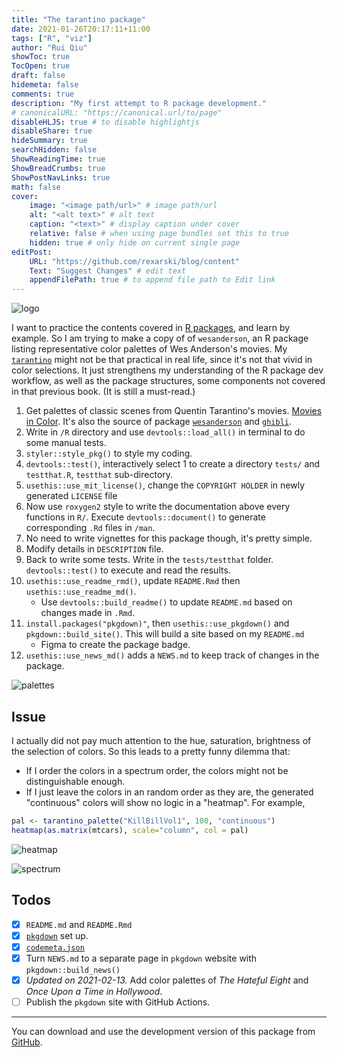 ```yaml
---
title: "The tarantino package"
date: 2021-01-26T20:17:11+11:00
tags: ["R", "viz"]
author: "Rui Qiu"
showToc: true
TocOpen: true
draft: false
hidemeta: false
comments: true
description: "My first attempt to R package development."
# canonicalURL: "https://canonical.url/to/page"
disableHLJS: true # to disable highlightjs
disableShare: true
hideSummary: true
searchHidden: false
ShowReadingTime: true
ShowBreadCrumbs: true
ShowPostNavLinks: true
math: false
cover:
    image: "<image path/url>" # image path/url
    alt: "<alt text>" # alt text
    caption: "<text>" # display caption under cover
    relative: false # when using page bundles set this to true
    hidden: true # only hide on current single page
editPost:
    URL: "https://github.com/rexarski/blog/content"
    Text: "Suggest Changes" # edit text
    appendFilePath: true # to append file path to Edit link
---
```


![logo](/image/tarantino/tarantino-logo.png)

I want to practice the contents covered in [R packages](https://r-pkgs.org/), and learn by example. So I am trying to make a copy of of `wesanderson`, an R package listing representative color palettes of Wes Anderson's movies. My [`tarantino`](https://github.com/rexarski/tarantino) might not be that practical in real life, since it's not that vivid in color selections. It just strengthens my understanding of the R package dev workflow, as well as the package structures, some components not covered in that previous book. (It is still a must-read.)

1. Get palettes of classic scenes from Quentin Tarantino's movies. [Movies in Color](https://moviesincolor.com). It's also the source of package [`wesanderson`](https://github.com/karthik/wesanderson) and [`ghibli`](https://github.com/ewenme/ghibli).
2. Write in `/R` directory and use `devtools::load_all()` in terminal to do some manual tests.
3. `styler::style_pkg()` to style my coding.
4. `devtools::test()`, interactively select 1 to create a directory `tests/` and `testthat.R`, `testthat` sub-directory.
5. `usethis::use_mit_license()`, change the `COPYRIGHT HOLDER` in newly generated `LICENSE` file
6. Now use `roxygen2` style to write the documentation above every functions in `R/`. Execute `devtools::document()` to generate corresponding `.Rd` files in `/man`.
7. No need to write vignettes for this package though, it's pretty simple.
8. Modify details in `DESCRIPTION` file.
9. Back to write some tests. Write in the `tests/testthat` folder. `devtools::test()` to execute and read the results.
10. `usethis::use_readme_rmd()`, update `README.Rmd` then `usethis::use_readme_md()`.
    - Use `devtools::build_readme()` to update `README.md` based on changes made in `.Rmd`.
11. `install.packages("pkgdown)"`, then `usethis::use_pkgdown()` and `pkgdown::build_site()`. This will build a site based on my `README.md`
    - Figma to create the package badge.
12. `usethis::use_news_md()` adds a `NEWS.md` to keep track of changes in the package.

![palettes](/image/tarantino/palettes.png)

## Issue

I actually did not pay much attention to the hue, saturation, brightness of the selection of colors. So this leads to a pretty funny dilemma that:

- If I order the colors in a spectrum order, the colors might not be distinguishable enough.
- If I just leave the colors in an random order as they are, the generated "continuous" colors will show no logic in a "heatmap". For example,

```r
pal <- tarantino_palette("KillBillVol1", 100, "continuous")
heatmap(as.matrix(mtcars), scale="column", col = pal)
```

![heatmap](/image/tarantino/heatmap_mtcars.png)

![spectrum](/image/tarantino/kil_bill_vol_1_spectrum.png)

## Todos

- [x] `README.md` and `README.Rmd`
- [x] [`pkgdown`](https://pkgdown.r-lib.org) set up.
- [x] [`codemeta.json`](https://docs.ropensci.org/codemetar/index.html)
- [x] Turn `NEWS.md` to a separate page in `pkgdown` website with `pkgdown::build_news()`
- [x] *Updated on 2021-02-13.* Add color palettes of *The Hateful Eight* and *Once Upon a Time in Hollywood*.
- [ ] Publish the `pkgdown` site with GitHub Actions.

***

You can download and use the development version of this package from [GitHub](https://github.com/rexarski/tarantino).